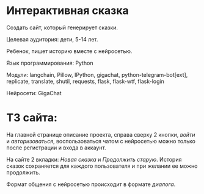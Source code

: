 
# Интерактивная сказка

Создать сайт, который генерирует сказки.

Целевая аудитория: дети, 5-14 лет.

Ребенок, пишет историю вместе с нейросетью.

Язык программирования: Python

Модули: langchain, Pillow, IPython, gigachat, python-telegram-bot[ext], replicate, translate, shutil, requests, flask, flask-wtf, flask-login

Нейросети: GigaChat

# ТЗ сайта:

На главной странице описание проекта, справа сверху 2 кнопки, _войти_ и _авторизоваться_, воспользоваться чатом с нейросетью можно только после регистрации и входа в аккаунт.

На сайте 2 вкладки: _Новая сказка_ и _Продолжить старую_. История сказок сохраняется для каждого пользователя и при желании ее можно продолжить.

Формат общения с нейросетью происходит в формате _диалога_.

